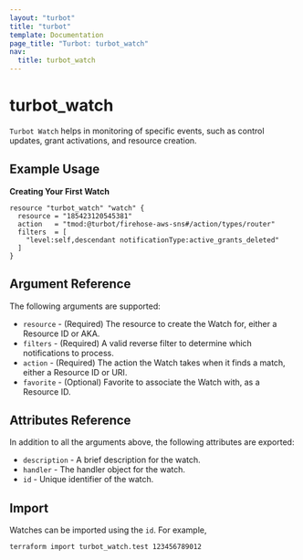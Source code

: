 ```yaml
---
layout: "turbot"
title: "turbot"
template: Documentation
page_title: "Turbot: turbot_watch"
nav:
  title: turbot_watch
---
```


# turbot_watch

`Turbot Watch` helps in monitoring of specific events, such as control updates, grant activations, and resource creation.

## Example Usage

**Creating Your First Watch**

```hcl
resource "turbot_watch" "watch" {
  resource = "185423120545381"
  action   = "tmod:@turbot/firehose-aws-sns#/action/types/router"
  filters  = [
    "level:self,descendant notificationType:active_grants_deleted"
  ]
}
```

## Argument Reference

The following arguments are supported:

- `resource` - (Required) The resource to create the Watch for, either a Resource ID or AKA.
- `filters` - (Required) A valid reverse filter to determine which notifications to process.
- `action` - (Required) The action the Watch takes when it finds a match, either a Resource ID or URI.
- `favorite` - (Optional) Favorite to associate the Watch with, as a Resource ID.

## Attributes Reference

In addition to all the arguments above, the following attributes are exported:

- `description` - A brief description for the watch.
- `handler` - The handler object for the watch.
- `id` - Unique identifier of the watch.

## Import

Watches can be imported using the `id`. For example,

```
terraform import turbot_watch.test 123456789012
```
